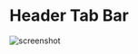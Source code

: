 # Header Tab Bar

![screenshot](https://img.alicdn.com/imgextra/i4/O1CN01Fm3Hml1SEyKm36614_!!6000000002216-2-tps-746-92.png)